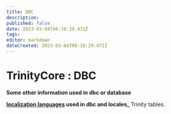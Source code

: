 ```yaml
---
title: DBC
description: 
published: false
date: 2023-03-04T06:18:29.471Z
tags: 
editor: markdown
dateCreated: 2023-03-04T06:18:29.471Z
---
```


# TrinityCore : DBC
**Some other information used in dbc or database**

**[localization languages](Localization-lang) used in dbc and locales\_** Trinity tables.
